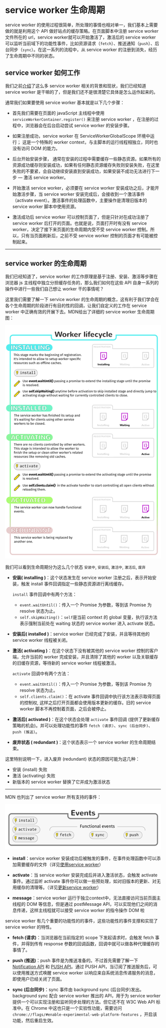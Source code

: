 service worker 生命周期
===


service worker 的使用过程很简单，所处理的事情也相对单一，我们基本上需要做的就是利用这个 API 做好站点的缓存策略。在页面脚本中注册 service worker 文件所在的 url，service worker就可以开始激活了，激活后的 service worker 可以监听当前域下的功能性事件，比如资源请求（`fetch`）、推送通知（`push`）、后台同步（`sync`）。在这一系列的流程中，从 service worker 的注册到消失，经历了生命周期中不同的状态。


## service worker 如何工作

我们之前[介绍](./service-worker-introduction.md)了这么多 service worker 相关的背景和现状，我们已经知道 service worker 是干嘛的了，但是我们还不是很清楚它具体是怎么运作起来的。


通常我们如果要使用 service worker 基本就是以下几个步骤：

- 首先我们需要在页面的 javaScript 主线程中使用 `serviceWorkerContainer.register()` 来注册 service worker ，在注册的过程中，浏览器会在后台启动尝试 service worker 的安装步骤。

- 如果注册成功，service worker 在 ServiceWorkerGlobalScope 环境中运行； 这是一个特殊的 worker context，与主脚本的运行线程相独立，同时也没有访问 DOM 的能力。

- 后台开始安装步骤， 通常在安装的过程中需要缓存一些静态资源。如果所有的资源成功缓存则安装成功，如果有任何静态资源缓存失败则安装失败，在这里失败的不要紧，会自动继续安装直到安装成功，如果安装不成功无法进行下一步 — 激活 service worker。

- 开始激活 service worker，必须要在 service worker 安装成功之后，才能开始激活步骤，当 service worker 安装完成后，会接收到一个激活事件（activate event）。激活事件的处理函数中，主要操作是清理旧版本的 service worker 脚本中使用资源。

- 激活成功后 service worker 可以控制页面了，但是只针对在成功注册了 service worker 后打开的页面。也就是说，页面打开时有没有 service worker，决定了接下来页面的生命周期内受不受 service worker 控制。所以，只有当页面刷新后，之前不受 service worker 控制的页面才有可能被控制起来。


-----

## service worker 的生命周期


我们已经知道了，service worker 的工作原理是基于注册、安装、激活等步骤在浏览器 js 主线程中独立分担缓存任务的，那么我们如何在这些 API 自身一系列的操作中进行一些我们自己想让 worker 干的事情呢？

这里我们需要了解一下 service worker 的生命周期的概念，这有利于我们学会在各个生命周期的阶段进行有目的性的回调，让我们自定义的工作在 service worker 中正确有效的开展下去。MDN给出了详细的 service worker 生命周期图：

![service worker生命周期](./images/sw-lifecycle.png)

我们可以看到生命周期分为这么几个状态 `安装中`, `安装后`, `激活中`, `激活后`, `废弃`

- **安装( installing )**：这个状态发生在 service worker 注册之后，表示开始安装，触发 install 事件回调指定一些静态资源进行离线缓存。

    `install` 事件回调中有两个方法：

    - `event.waitUntil()`：传入一个 Promise 为参数，等到该 Promise 为 resolve 状态为止。
    - `self.skipWaiting()`：`self`是当前 context 的 global 变量，执行该方法表示强制当前处在 waiting 状态的 service worker 进入 activate 状态。

- **安装后( installed )**：service worker 已经完成了安装，并且等待其他的 service worker 线程被关闭。

- **激活( activating )**：在这个状态下没有被其他的 service worker 控制的客户端，允许当前的 worker 完成安装，并且清除了其他的 worker 以及关联缓存的旧缓存资源，等待新的 service worker 线程被激活。

    `activate` 回调中有两个方法：

    - `event.waitUntil()`：传入一个 Promise 为参数，等到该 Promise 为 resolve 状态为止。
    - `self.clients.claim()`：在 activate 事件回调中执行该方法表示取得页面的控制权, 这样之后打开页面都会使用版本更新的缓存。旧的 service worker 脚本不再控制着页面，之后会被停止。


- **激活后( activated )**：在这个状态会处理 `activate` 事件回调 (提供了更新缓存策略的机会)。并可以处理功能性的事件 `fetch (请求)`、`sync (后台同步)`、`push (推送)`。


- **废弃状态 ( redundant )**：这个状态表示一个 service worker 的生命周期结束。


这里特别说明一下，进入废弃 (redundant) 状态的原因可能为这几种：

- 安装 (install) 失败
- 激活 (activating) 失败
- 新版本的 service worker 替换了它并成为激活状态


----

MDN 也列出了 service worker 所有支持的事件：

![service worker支持的所有事件](./images/sw-events.png)


- **install**：service worker 安装成功后被触发的事件，在事件处理函数中可以添加需要缓存的文件（详见[使用service worker](./how-to-use-service-worker.md)）


- **activate**：当 service worker 安装完成后并进入激活状态，会触发 activate 事件。通过监听 activate 事件你可以做一些预处理，如对旧版本的更新、对无用缓存的清理等。（详见[更新service worker](./how-to-use-service-worker.md)）

- **message**：service worker 运行于独立context中，无法直接访问当前页面主线程的 DOM 等信息，但是通过 postMessage API，可以实现他们之间的消息传递，这样主线程就可以接受 service worker 的指令操作 DOM 啦




service worker 有几个重要的功能性的的事件，这些功能性的事件支撑和实现了 service worker 的特性。


- **fetch (请求)**：当浏览器在当前指定的 scope 下发起请求时，会触发 fetch 事件，并得到传有 response 参数的回调函数，回调中就可以做各种代理缓存的事情了。

- **push (推送)**：push 事件是为推送准备的。不过首先需要了解一下 [Notification API](https://developer.mozilla.org/zh-CN/docs/Web/API/notification) 和 [PUSH API](https://developer.mozilla.org/zh-CN/docs/Web/API/Push_API)。通过 PUSH API，当订阅了推送服务后，可以使用推送方式唤醒 service worker 以响应来自系统消息传递服务的消息，即使用户已经关闭了页面。

- **sync (后台同步)**：sync 事件由 background sync (后台同步)发出。background sync 配合 service worker 推出的 API，用于为 service worker 提供一个可以实现注册和监听同步处理的方法。但它还不在 W3C Web API 标准中。在 Chrome 中这也只是一个实验性功能，需要访问 `chrome://flags/#enable-experimental-web-platform-features` ，开启该功能，然后重启生效。
